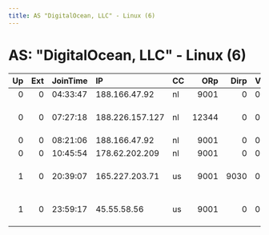 ```yaml
---
title: AS "DigitalOcean, LLC" - Linux (6)
---
```


# AS: "DigitalOcean, LLC" - Linux (6)

|   Up |   Ext | JoinTime   | IP              | CC   |   ORp |   Dirp | Version   | Contact                      | Nickname         |   eFamMembers |
|-----:|------:|:-----------|:----------------|:-----|------:|-------:|:----------|:-----------------------------|:-----------------|--------------:|
|    0 |     0 | 04:33:47   | 188.166.47.92   | nl   |  9001 |      0 | 0.2.8.9   | None                         | dockertore5af58  |             1 |
|    0 |     0 | 07:27:18   | 188.226.157.127 | nl   | 12344 |      0 | 0.2.9.12  | Adyku &lt;adicel ady@yahoo.c | Adyku            |             1 |
|    0 |     0 | 08:21:06   | 188.166.47.92   | nl   |  9001 |      0 | 0.2.8.9   | None                         | dockertore5af58  |             1 |
|    0 |     0 | 10:45:54   | 178.62.202.209  | nl   |  9001 |      0 | 0.2.6.10  | Anonymous                    | hacktheplanet    |             1 |
|    1 |     0 | 20:39:07   | 165.227.203.71  | us   |  9001 |   9030 | 0.3.1.9   | bo0kw0rm at yahoo dot com    | MafiaSecTORNode1 |             1 |
|    1 |     0 | 23:59:17   | 45.55.58.56     | us   |  9001 |      0 | 0.3.1.9   | bo0kw0rm at yahoo dot com    | MafiaSecTORNode2 |             1 |
